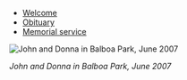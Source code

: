 <!--
.. title: John and Donna Meyer Memorial Website
.. slug: index
.. date: 2014/03/15 15:23:57
.. tags:
.. link:
.. description:
.. type: text
-->

- [Welcome](welcome.html)
- [Obituary](obituary.html)
- [Memorial service](memorial-service.html)

![John and Donna in Balboa Park, June 2007](Balboa-Park-June-2007.jpg)

*John and Donna in Balboa Park, June 2007*